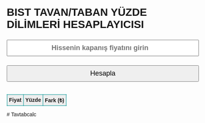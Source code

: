 <!DOCTYPE html>
<html lang="tr">
<head>
  <meta charset="UTF-8">
  <meta name="viewport" content="width=device-width, initial-scale=1.0">
  <title>BIST tavan taban Hesaplayıcı</title>
  <style>
    html, body {
      margin: 0;
      padding: 20;
      height: 100vh;
      font-family: sans-serif;


    body {
      display: flex;
      flex-direction: column;
      justify-content: space-between;
      align-items: stretch;
      padding: 10px;
      box-sizing: border-box;
    }
      tr:hover {
     background-color: gold;}
     background-color: 
     cursor: pointer ;
      }
    }
    h1 {
      font-size: 18px;
      text-align: center;
      margin: 5px 0;
    }

    input, button {
      padding: 9px;
      font-size: 18px;
      margin: 5px 0;
      width: 100%;
      box-sizing: border-box;
    }

    .info {
      font-size: 24px;
      font-weight: bold;
      text-align: center;
    }

    .positive { color: green; }
    .negative { color: red; }
    .neutral  { color: black; font-weight: bold; }

    table {
      width: 100%;
      font-size: 14px;
      border-collapse: collapse;
    }

    th, td {
      border: 2px solid #1999;
      padding: 4px ;
      text-align: center;
    }

    th {
      background-color: #eee;
    }

    .panel {
      flex: 1;
      overflow: hidden;
      display: flex;
      flex-direction: column;
      justify-content: space-evenly;
    }

    .table-wrapper {
      flex: 1;
      overflow-y: auto;
    }
  </style>
</head>
<body>
  <h1>BIST TAVAN/TABAN YÜZDE DİLİMLERİ HESAPLAYICISI</h1>


  <input type="number" id="fiyat" 
  placeholder="Hissenin kapanış fiyatını girin" 
  step="0.01" 
  style="text-align:center; font-weight: bold;"
    onkeydown="if(event.key ==='Enter') hesapla();">

  <button onclick="hesapla()">Hesapla</button>

  <div id="bilgi" class="info"></div>

  <div class="table-wrapper">
    <table id="sonuclar">
      <thead>
        <tr>
          <th>Fiyat</th>
          <th>Yüzde</th>
          <th>Fark (₺)</th>
        </tr>
      </thead>
      <tbody></tbody>
    </table>
  </div>

  <script>
    function fiyatAdimi(f) {
      if (f < 20) return 0.010;
      else if (f < 50) return 0.020;
      else if (f < 100) return 0.050;
      else if (f < 250) return 0.100;
      else if (f < 500) return 0.250;
      else if (f < 1000) return 0.500;
      else if (f < 2500) return 1.000;
      else return 2.500;
    }

    function hesapla() {
      let fiyat = parseFloat(document.getElementById("fiyat").value);
      if (isNaN(fiyat) || fiyat <= 0) return alert("Geçerli fiyat girin!");

      let adim = fiyatAdimi(fiyat);

      let tavanHam = fiyat * 1.10;
      let tabanHam = fiyat * 0.90;

      let tavan = Math.ceil(tavanHam / adim) * adim;
      let taban = Math.floor(tabanHam / adim) * adim;

      // Tavan %10'u geçerse geri çek
      if ((tavan - fiyat) / fiyat > 0.10 + 0.0001) {
        tavan -= adim;
      }

      // Taban %10'u geçerse yukarı çek
      if ((fiyat - taban) / fiyat > 0.10 + 0.0001) {
        taban += adim;
      }

      // Yuvarla
      tavan = Math.round(tavan * 100) / 100;
      taban = Math.round(taban * 100) / 100;

      let tavanYuzde = ((tavan - fiyat) / fiyat) * 100;
      let tabanYuzde = ((taban - fiyat) / fiyat) * 100;

      document.getElementById("bilgi").innerHTML = `
        <div class="positive">Tavan: ${tavan.toFixed(2)} ₺ (+${tavanYuzde.toFixed(2)}%)</div>
        <div class="negative">Taban: ${taban.toFixed(2)} ₺ (${tabanYuzde.toFixed(2)}%)</div>
      `;

      let tbody = document.querySelector("#sonuclar tbody");
      tbody.innerHTML = "";

      for (let f = tavan; f >= taban; f = Math.round((f - adim) * 100) / 100) {
        let fark = Math.round((f - fiyat) * 100) / 100;
        let yuzde = Math.round((fark / fiyat) * 10000) / 100;

        let cls = "neutral";
        if (yuzde > 0) cls = "positive";
        else if (yuzde < 0) cls = "negative";
        let iskapanis = Math.abs(f- fiyat)< 0.0001     
        let row = `<tr class="${cls}">
          <td>${f.toFixed(2)} ₺</td>
          <td class="${cls}">${yuzde.toFixed(2)}%</td>
          <td class="${cls}">${fark >= 0 ? "+" : ""}${fark.toFixed(2)} ₺</td>
        </tr>`;
        tbody.innerHTML += row;
      }
    }
  </script>
</body>
</html># Tavtabcalc